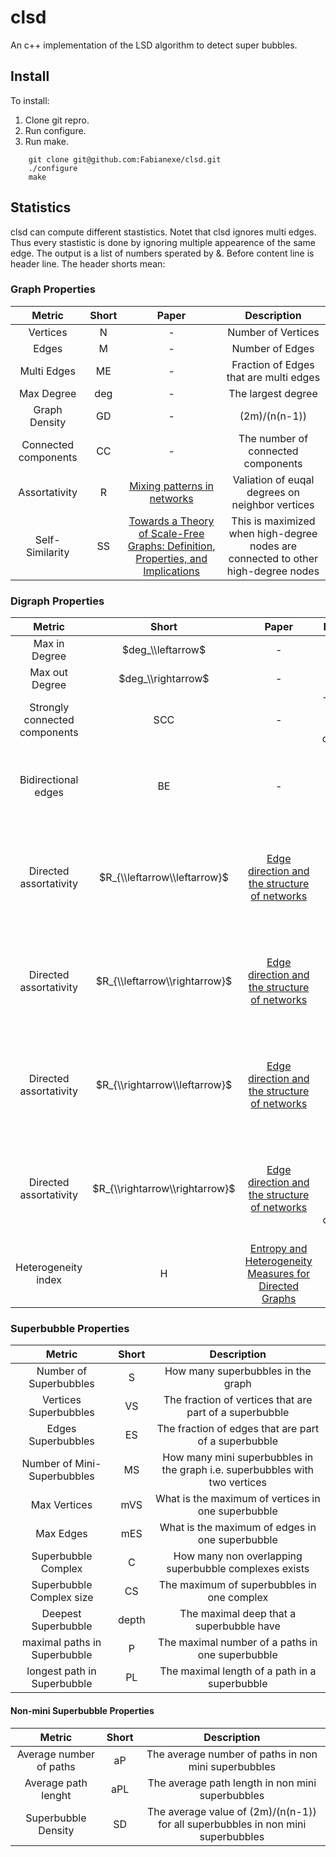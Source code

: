# clsd
An c++ implementation of the LSD algorithm to detect super bubbles.


## Install

To install:
1. Clone git repro.
2. Run configure.
3. Run make.
```
    git clone git@github.com:Fabianexe/clsd.git
    ./configure 
    make
```
## Statistics

clsd can compute different stastistics.
Notet that clsd ignores multi edges. Thus every stastistic is done by ignoring multiple appearence of the same edge.
The output is a list of numbers sperated by &.
Before content line is header line. The header shorts mean:

### Graph Properties
| Metric                      | Short       | Paper    | Description    |
|:---------------------------:|:-----------:|:--------:|:--------------:|
|Vertices                     | N           | -        | Number of Vertices  |
|Edges                        | M           | -        | Number of Edges  |
|Multi Edges                  | ME          | -        | Fraction of Edges that are multi edges |
|Max Degree                   | deg         | -        | The largest degree  |
|Graph Density                | GD          | -        | (2m)/(n(n-1))  |
|Connected components         | CC          | -        | The number of connected components|
|Assortativity                | R           | [Mixing patterns in networks](https://journals.aps.org/pre/pdf/10.1103/PhysRevE.67.026126) | Valiation of euqal degrees on neighbor vertices 
|Self-Similarity              | SS          | [Towards a Theory of Scale-Free Graphs: Definition, Properties, and Implications](https://projecteuclid.org/download/pdf_1/euclid.im/1150477667) | This is maximized when high-degree nodes are connected to other high-degree nodes


### Digraph Properties
| Metric                      | Short       | Paper    | Description    |
|:---------------------------:|:-----------:|:--------:|:--------------:|
|Max in Degree                | $deg_\\leftarrow$       | -        | The largest inDegree  |
|Max out Degree               | $deg_\\rightarrow$      | -        | The largest outDegree  |
|Strongly connected components| SCC         | -        | The number of strongly connected components|
|Bidirectional edges          | BE          | -        | Fraction of the edges that have invertet edge in Each
|Directed assortativity       | $R_{\\leftarrow\\leftarrow}$        | [Edge direction and the structure of networks](https://www.pnas.org/content/pnas/107/24/10815.full.pdf) | Valiation of euqal degrees on neighbor vertices by comparing in- to in-degree
|Directed assortativity       | $R_{\\leftarrow\\rightarrow}$      | [Edge direction and the structure of networks](https://www.pnas.org/content/pnas/107/24/10815.full.pdf) | Valiation of euqal degrees on neighbor vertices by comparing in- to out-degree
|Directed assortativity       | $R_{\\rightarrow\\leftarrow}$      | [Edge direction and the structure of networks](https://www.pnas.org/content/pnas/107/24/10815.full.pdf) | Valiation of euqal degrees on neighbor vertices by comparing out- to in-degree
|Directed assortativity       | $R_{\\rightarrow\\rightarrow}$     | [Edge direction and the structure of networks](https://www.pnas.org/content/pnas/107/24/10815.full.pdf) | Valiation of euqal degrees on neighbor vertices by comparing out- to out-degree
|Heterogeneity index          | H           | [Entropy and Heterogeneity Measures for Directed Graphs](https://link.springer.com/chapter/10.1007/978-3-642-39140-8_15) | Entropy of neighbor degrees 

### Superbubble Properties
| Metric                      | Short        | Description    |
|:---------------------------:|:------------:|:--------------:|
| Number of Superbubbles      | S            | How many superbubbles in the graph
| Vertices Superbubbles       | VS           | The fraction of vertices that are part of a superbubble
| Edges Superbubbles          | ES           | The fraction of edges that are part of a superbubble
| Number of Mini-Superbubbles | MS           | How many mini superbubbles in the graph i.e. superbubbles with two vertices
| Max Vertices                | mVS          | What is the maximum of vertices in one superbubble
| Max Edges                   | mES          | What is the maximum of edges in one superbubble
| Superbubble Complex         | C            | How many non overlapping superbubble complexes exists
| Superbubble Complex size    | CS           | The maximum of superbubbles in one complex
| Deepest Superbubble         | depth        | The maximal deep that a superbubble have
| maximal paths in Superbubble| P            | The maximal number of a paths in one superbubble
| longest path in Superbubble | PL           | The maximal length of a path in a superbubble

#### Non-mini Superbubble Properties
| Metric                      | Short        | Description    |
|:---------------------------:|:------------:|:--------------:|
| Average number of paths     | aP           | The average number of paths in non mini superbubbles
| Average path lenght         | aPL          | The average path length  in non mini superbubbles
| Superbubble Density         | SD           | The average value of (2m)/(n(n-1)) for all superbubbles  in non mini superbubbles
